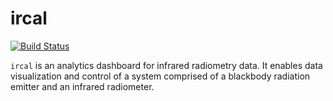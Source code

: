ircal
=====

[![Build Status](https://travis-ci.org/NWChen/ircal.svg?branch=master)](https://travis-ci.org/NWChen/ircal)

```ircal``` is an analytics dashboard for infrared radiometry data. It enables data visualization and control of a system comprised of a blackbody radiation emitter and an infrared radiometer. 
